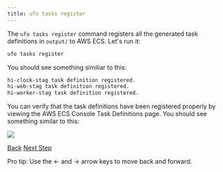 ```yaml
---
title: ufo tasks register
---
```


The `ufo tasks register` command registers all the generated task definitions in `output/` to AWS ECS. Let's run it:

```sh
ufo tasks register
```

You should see something similiar to this:

```sh
hi-clock-stag task definition registered.
hi-web-stag task definition registered.
hi-worker-stag task definition registered.
```

You can verify that the task definitions have been registered properly by viewing the AWS ECS Console Task Definitions page.  You should see something similar to this:

<img src="/img/tutorials/ecs-console-task-definitions.png" class="doc-photo" />

<a id="prev" class="btn btn-basic" href="{% link _docs/ufo-tasks-build.md %}">Back</a>
<a id="next" class="btn btn-primary" href="{% link _docs/ufo-help.md %}">Next Step</a>
<p class="keyboard-tip">Pro tip: Use the <- and -> arrow keys to move back and forward.</p>

